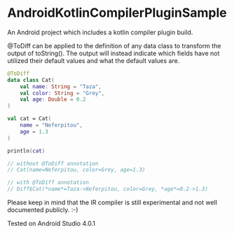# AndroidKotlinCompilerPluginSample

An Android project which includes a kotlin compiler plugin build. 

@ToDiff can be applied to the definition of any data class to transform the output of toString(). The output will instead indicate which fields have not utilized their default values and what the default values are. 

```kotlin
@ToDiff
data class Cat(
    val name: String = "Taza",
    val color: String = "Grey",
    val age: Double = 0.2
)

val cat = Cat(
    name = "Neferpitou",
    age = 1.3
)

println(cat) 

// without @ToDiff annotation
// Cat(name=Neferpitou, color=Grey, age=1.3)

// with @ToDiff annotation
// Diff$Cat(*name*=Taza->Neferpitou, color=Grey, *age*=0.2->1.3)
```

Please keep in mind that the IR compiler is still experimental and not well documented publicly. :-) 

Tested on Android Studio 4.0.1
